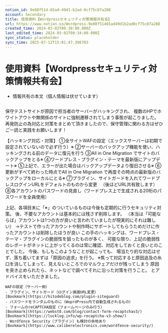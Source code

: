 ```yaml
---
notion_id: 9e08f514-65ad-49d1-b2ad-0cf75c87a208
account: Secondary
title: 使用資料【Wordpressセキュリティ対策情報共有会】
url: https://www.notion.so/Wordpress-9e08f51465ad49d1b2ad0cf75c87a208
created_time: 2024-03-02T00:30:00.000Z
last_edited_time: 2024-03-02T00:34:00.000Z
sync_status: placeholder
sync_time: 2025-07-12T15:01:47.396703
---
```

# 使用資料【Wordpressセキュリティ対策情報共有会】

- 情報共有の本文（個人情報は伏せています）
  ```plain text
保守テストサイトが原因で担当者のサーバーがハッキングされ、
複数のHPでホワイトアウトや無関係のサイトに強制遷移されてしまう事態が起こりました。
再発防止の為対応と対策をまとめて頂きましたので、保守管理に関わる方はぜひご一読と実践をお願いします！


【ハッキング対応・対策】
①全サイトWAFの設定（エックスサーバーは初期で設定されていないので必ず行う）※
②サーバーのバックアップ機能を使い、ハッキングされる前のデータに復元を行う
③All in One Migration でサイトのバックアップをとる※
④ワードプレス・プラグイン・テーマを最新版にアップデート※
⑤上記で、エラーが出た場合はバックアップデータより復旧させる※
⑥更新がすべて終わった時点でAll in One Migration で再度その時点の最新版のバックアップをローカルにとる※
⑦プラグイン、サイトガードを入れてワードプレスログインURLをデフォルトのものから変更
　（後ほどURL共有致します）
⑧各アカウントのパスワードの見直し（ワードプレス上で生成される20桁のパスワードを全員使用）



上記、各項目末に「※」のついているものは今後も定期的に行うセキュリティ対策。
後、不要なアカウントは基本的には残さず削除します。
（本当は「可能ならば」アカウントは1つの方が良いと言われていましたが現実的にそれは難しい）
→テストで作ったアカウントや制作時にサポートしてもらうためだけに作ったアカウントは削除したほうが良い
この手のハッキングは、ワードプレス・テーマ・プラグインの脆弱性を狙ったものが多く、
可能な限り、上記の脆弱性のレポートがネットに上がってくるのは常に確認、対応をしておくと良いとのことでした。
今後、もしもこのようなことが起こっても、
場当たり的な対応はせず、落ち着いてまずは「原因の追求」を行う。
※焦って対応すると原因追及の糸口を消してしまって、見えないところでのマルウェアだけが残ってしまう
原因を突き止められたら、ネットなどで調べてそれに沿った対策を行うこと。
とアドバイスをいただきました。
  ```
WAFの設定（サーバー側）
- プラグイン、サイトガード（ログイン画面URL変更）
  [Bookmark](https://hitodeblog.com/plugin-siteguard)
- パスワードをランダムのものに（WoprdPress内で自動生成されるもの）
- フォームのreCAPTCHA設定（フォームページのみ行う）
  [Bookmark](https://webst8.com/blog/contact-form-recaptchav3/)
  [Bookmark](https://lucklog.info/wp-recaptcha-v3-show/)
- Wordfence Security（プラグイン）も検討の余地あり
  [Bookmark](https://www.caliberelectronics.com/wordfence-security/)